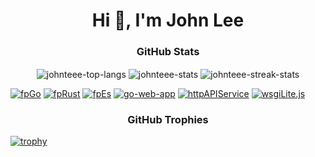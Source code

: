 <h1 align="center">Hi 👋, I'm John Lee</h1>

<h3 align="center">GitHub Stats</h3>

<p align="center">
  <img align="center" src="https://github-readme-stats.vercel.app/api/top-langs?username=johnteee&layout=compact&langs_count=99&include_all_commits=true&count_private=true&role=OWNER,ORGANIZATION_MEMBER,COLLABORATOR&theme=slateorange&title_color=e3bb18&icon_color=e3bb18&bg_color=151515&border_color=323232" alt="johnteee-top-langs" />
  <img align="center" src="https://github-readme-stats.vercel.app/api?username=johnteee&show_icons=true&include_all_commits=true&count_private=true&role=OWNER,ORGANIZATION_MEMBER,COLLABORATOR&theme=slateorange&title_color=e3bb18&icon_color=e3bb18&bg_color=151515&border_color=323232" alt="johnteee-stats" />
  <img align="center" src="https://github-readme-streak-stats.herokuapp.com/?user=johnteee&include_all_commits=true&count_private=true&role=OWNER,ORGANIZATION_MEMBER,COLLABORATOR&theme=dark&ring=e3bb18&fire=e3bb18&currStreakLabel=e3bb18&border=323232" alt="johnteee-streak-stats" />
</p>

[![fpGo](https://github-readme-stats.vercel.app/api/pin/?username=TeaEntityLab&repo=fpGo&theme=dark)](https://github.com/TeaEntityLab/fpGo)
[![fpRust](https://github-readme-stats.vercel.app/api/pin/?username=TeaEntityLab&repo=fpRust&theme=dark)](https://github.com/TeaEntityLab/fpRust)
[![fpEs](https://github-readme-stats.vercel.app/api/pin/?username=TeaEntityLab&repo=fpEs&theme=dark)](https://github.com/TeaEntityLab/Es)
[![go-web-app](https://github-readme-stats.vercel.app/api/pin/?username=TeaEntityLab&repo=go-web-app&theme=dark)](https://github.com/TeaEntityLab/go-web-app)
[![httpAPIService](https://github-readme-stats.vercel.app/api/pin/?username=TeaEntityLab&repo=httpAPIService&theme=dark)](https://github.com/TeaEntityLab/httpAPIService)
[![wsgiLite.js](https://github-readme-stats.vercel.app/api/pin/?username=TeaEntityLab&repo=wsgiLite.js&theme=dark)](https://github.com/TeaEntityLab/wsgiLite.js)


<h3 align="center">GitHub Trophies</h3>

[![trophy](https://github-profile-trophy.vercel.app/?username=johnteee&theme=onedark&column=8&margin-w=2&margin-h=2&no-frame=true)](https://github.com/ryo-ma/github-profile-trophy)

<!--
**johnteee/johnteee** is a ✨ _special_ ✨ repository because its `README.md` (this file) appears on your GitHub profile.

Here are some ideas to get you started:

- 🔭 I’m currently working on ...
- 🌱 I’m currently learning ...
- 👯 I’m looking to collaborate on ...
- 🤔 I’m looking for help with ...
- 💬 Ask me about ...
- 📫 How to reach me: ...
- 😄 Pronouns: ...
- ⚡ Fun fact: ...
-->
